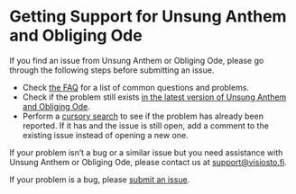 # Getting Support for Unsung Anthem and Obliging Ode

If you find an issue from Unsung Anthem or Obliging Ode, please go through the following steps before submitting an issue.

- Check [the FAQ](#) for a list of common questions and problems.
- Check if the problem still exists [in the latest version of Unsung Anthem and Obliging Ode](https://github.com/anttikivi/unsung-anthem/releases/latest).
- Perform a [cursory search](https://github.com/issues?q=is%3Aissue+user%3Aanttikivi) to see if the problem has already been reported. If it has and the issue is still open, add a comment to the existing issue instead of opening a new one.

If your problem isn’t a bug or a similar issue but you need assistance with Unsung Anthem or Obliging Ode, please contact us at support@visiosto.fi.

If your problem is a bug, please [submit an issue](https://github.com/anttikivi/unsung-anthem/issues/new/choose).
